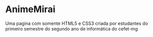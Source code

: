 # AnimeMirai
 Uma pagina com somente HTML5 e CSS3 criada por estudantes do primeiro semestre do segundo ano de informática do cefet-mg
